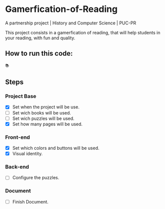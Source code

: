 # Gamerfication-of-Reading
A partnership project | History and Computer Science | PUC-PR

This project consists in a gamerfication of reading, that will help students in your reading, with fun and quality.

## How to run this code: 
```
📚
```

## Steps

### Project Base 

- [x] Set when the project will be use.
- [ ] Set wich books will be used.
- [ ] Set wich puzzles will be used.
- [x] Set how many pages will be used.

### Front-end 

- [x] Set which colors and buttons will be used.
- [x] Visual identity.

### Back-end 

- [ ] Configure the puzzles.

### Document 

- [ ] Finish Document.
